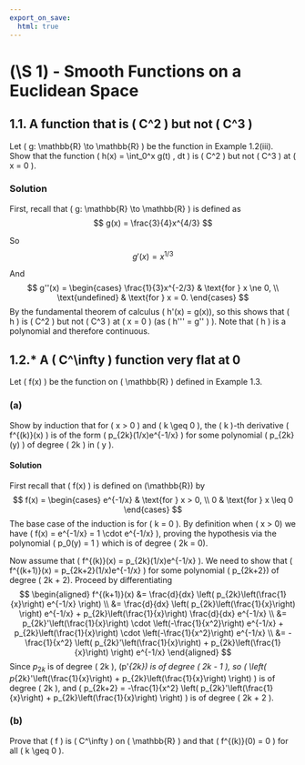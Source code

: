 ```yaml
---
export_on_save:
  html: true
---
```


# \(\S 1\) - Smooth Functions on a Euclidean Space

## 1.1. A function that is \( C^2 \) but not \( C^3 \)

Let \( g: \mathbb{R} \to \mathbb{R} \) be the function in Example 1.2(iii). Show that the function \( h(x) = \int_0^x g(t) \, dt \) is \( C^2 \) but not \( C^3 \) at \( x = 0 \).

### Solution

First, recall that \( g: \mathbb{R} \to \mathbb{R} \) is defined as 
$$  
g(x) = \frac{3}{4}x^{4/3} 
$$

So
$$  
g'(x) = x^{1/3}
$$

And
$$
g''(x) = 
\begin{cases} 
\frac{1}{3}x^{-2/3} & \text{for } x \ne 0, \\
\text{undefined} & \text{for } x = 0.
\end{cases}
$$
By the fundamental theorem of calculus \( h'(x) = g(x)\), so this shows that \( h \) is \( C^2 \) but not \( C^3 \) at \( x = 0 \) (as \( h''' = g'' \) ). Note that \( h \) is a polynomial and therefore continuous.

## 1.2.* A \( C^\infty \) function very flat at 0

Let \( f(x) \) be the function on \( \mathbb{R} \) defined in Example 1.3.

### (a)
Show by induction that for \( x > 0 \) and \( k \geq 0 \), the \( k \)-th derivative \( f^{(k)}(x) \) is of the form \( p_{2k}(1/x)e^{-1/x} \) for some polynomial \( p_{2k}(y) \) of degree \( 2k \) in \( y \).

#### Solution

First recall that \( f(x) \) is defined on \(\mathbb{R}\) by
$$
f(x) =
\begin{cases}
e^{-1/x} & \text{for } x > 0, \\
0 & \text{for } x \leq 0
\end{cases}
$$
The base case of the induction is for \( k = 0 \). By definition when \( x > 0\) we have \( f(x) = e^{-1/x} = 1 \cdot e^{-1/x} \), proving the hypothesis via the polynomial \( p_0(y) = 1 \) which is of degree \( 2k = 0\).

Now assume that \( f^{(k)}(x) = p_{2k}(1/x)e^{-1/x} \). We need to show that \( f^{(k+1)}(x) = p_{2k+2}(1/x)e^{-1/x} \) for some polynomial \( p_{2k+2}\) of degree \( 2k + 2\). Proceed by differentiating 
$$
\begin{aligned}
f^{(k+1)}(x) &= \frac{d}{dx} \left( p_{2k}\left(\frac{1}{x}\right) e^{-1/x} \right) \\
&= \frac{d}{dx} \left( p_{2k}\left(\frac{1}{x}\right) \right) e^{-1/x} + p_{2k}\left(\frac{1}{x}\right) \frac{d}{dx} e^{-1/x} \\
&= p_{2k}'\left(\frac{1}{x}\right) \cdot \left(-\frac{1}{x^2}\right) e^{-1/x} + p_{2k}\left(\frac{1}{x}\right) \cdot \left(-\frac{1}{x^2}\right) e^{-1/x} \\
&= -\frac{1}{x^2} \left( p_{2k}'\left(\frac{1}{x}\right) + p_{2k}\left(\frac{1}{x}\right) \right) e^{-1/x}
\end{aligned}
$$
Since $p_{2k}$ is of degree \( 2k \), \(p'_{2k}\) is of degree \( 2k - 1 \), so \( \left( p_{2k}'\left(\frac{1}{x}\right) + p_{2k}\left(\frac{1}{x}\right) \right) \) is of degree \( 2k \), and \( p_{2k+2} = -\frac{1}{x^2} \left( p_{2k}'\left(\frac{1}{x}\right) + p_{2k}\left(\frac{1}{x}\right) \right) \) is of degree \( 2k + 2 \).



### (b)
Prove that \( f \) is \( C^\infty \) on \( \mathbb{R} \) and that \( f^{(k)}(0) = 0 \) for all \( k \geq 0 \).

